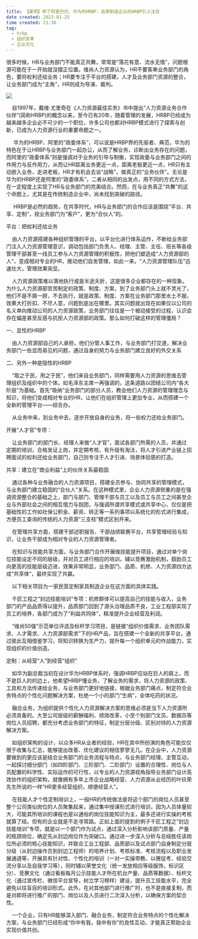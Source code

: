 ```yaml
---
title: 【案例】除了阿里巴巴、华为的HRBP，这家制造企业的HRBP引人注目 
date created: 2023-01-25
time created: 21:36
tag: 
  - hrbp 
  - 组织变革 
  - 企业文化
---
```



很多时候，HR与业务部门不能真正共舞，常常是“落花有意、流水无情”，问题根源可能在于一开始就没摆正位置。维尚人力资源认为，HR不要客串业务部门的角色，要将权利还给业务；HR要专注于平台的搭建，人才及业务部门资源的整合，让业务部门成为“主角”，HR则成为导演、裁判。

![](8AFAC180672740F0AE6C29A3E047C3AE.png)



    自1997年，戴维·尤里奇在《人力资源最佳实务》书中提出“人力资源业务合作伙伴”(简称HRBP)的概念以来，至今已有20年，随着管理的发展，HRBP已经成为越来越多企业必不可少的一个职位，许多公司也都对HRBP模式进行了探索与创新，已成为人力资源行业的重要命题之一。



     华为的HRBP、阿里的“政委体系”，可以说是HRBP界的先驱者、典范，华为的特色在于让HRBP与业务部门一起办公，从而了解业务，诊断出业务存在的问题，而阿里的“政委体系”则是强调对于业务的引导与制衡，实现政委与业务部门之间的作用力与反作用力，从而让HR距离业务更近一点，距离老板更近一点，HR只有主动嵌入业务，走进老板，HR才有机会去谈“战略”，做真正的“业务伙伴”。无论是华为的HRBP还是阿里的“政委体系”，二者从相同的出发点，用不同的方式方法，在一定程度上实现了HR与业务部门的完美结合。然而，在与业务真正“共舞”的这个命题上，尤其是在传统制造企业中，尚未找到突破的路径。



     HRBP是必然的趋势，在共享时代，HR与业务部门的合作应该是围绕“平台、共享、定制”，视业务部门为“客户”，更为“合伙人”的。



平台：把权利还给业务



    由人力资源搭建各种组织管理的平台，以平台化进行体系运作，不断给业务部门注入人力资源管理意识，调动包括部门负责人、经理、主管、主任、班长等各级管理干部甚至一线员工参与人力资源管理的积极性，把他们塑造成“人力资源部的人”，变成相对专业的HR，推动他们自发管理，如此一来，“人力资源管理队伍”迅速壮大，管理效果突显。



    人力资源政策难以落地执行或是半途夭折，这是很多企业都存在的一种现象。为什么人力资源部苦苦制定的政策、制度、方案，到了业务部门头上就不灵光了，他们不是不屑一顾，不去执行，就是政策、制度、方案在业务部门那里水土不服，效果大打折扣、不尽人意，问题到底出在哪里。其实问题就出现在如果仅以公司的名义单向推动公司的人力资源政策，业务部门往往是一个被动接受的过程，认识会存在偏差甚至反感与抗拒人力资源部的政策。那么如何打破这样的管理僵局？



一、显性的HRBP



    由人力资源部自己的人承担，他们分管人事工作，与业务部门打交道，解决业务部门一些显而易见的问题，通过自身的努力与业务部门建立良好的外交关系



二、另外一种是隐性的HRBP



    “取之于民，用之于民”，他们来自业务部门，同样需要用人力资源的思维去管理组织及组织中的个体。如毛泽东主席一再强调的，这条道路以团结公司内“各大阶层”为基础。首先“吸纳”业务部门的部分人员，教会他们人力资源的管理理念与知识，将他们变成相对专业的HR，让他们在组织管理上更加专业，从而搭建一个全新的管理平台——综合办。



    从业务中来，到业务中去，逐步开放自身的业务，将一些权力还给业务部门。



开展“人才官”专项：



    让业务部门的部门长、经理人来做“人才官”，面试各部门所需的人员，并通过定期的培训，合格发证上岗，并定期考核，有升级有淘汰，将人才引进产业链上招聘面试的权利还给业务部门，自己则专注于人才引进、场景体验感的打造。



共享：建立在“商业利益”上的伙伴关系最稳固



    通过各种与业务融合的人力资源项目，搭建全员参与、协同共享的管理模式，与业务部门建立稳固的“合伙人”关系。在这种模式里，企业人力资源侧重的是在强调资源整合的基础之上，部门与部门、管理干部与员工以及员工与员工之间甚至企业与外部社会之间的相互借力与抱团，与强调所谓共享模式或共享中心，仅仅是把基础性的工作如社保公积金、薪资、转正等一系列事项以系统化的形式进行集成，方便员工查询的传统的人力资源“三支柱”模式区别开来。



    在管理共享方面，搭建干部述职报告、干部战绩联赛平台，共享管理经验与知识，让业务干部成为相对专业的人力资源管理者。



    在知识与技能共享方面，与业务部门合作开展维技能提升项目，通过对单个岗位技能设定不同的层级，并对员工进行相应的培训，辅以竞赛激励机制，鼓励员工向更高的技能层级迈进，效果非常明显，业务部门、品质、机修、人力资源四方达成“共享体”，最终实现了共赢。



    以下相关项目为一家民营定制家具制造企业在这方面的具体实践。



    千匠工程之“封边技能培训”专项：机修群体可以提高自己的技能与收入，业务部门的产品品质得以提升，品质部门回到了源头治理品质不良，工业工程部实现了员工的培养，各部门成为了“利益共同体”，精准提升企业经营及利润。



    “维尚50强”示范单位评选及标杆学习项目，是链接“组织价值需求、业务团队需求、人才需求、人力资源部需求”下的HR产品，旨在搭建一个全新的共享平台，通过彼此互相借鉴学习，将知识转换为生产力，提升每一个组织单元的作战能力，实现组织的价值创造。



定制：从经营“人”到经营“组织”



    如华为副总裁当初在设计华为HRBP体系时，强调HRBP应站在巨人的肩上，而不是巨人的的边上，他希望HRBP懂业务，了解业务的需求，将人力资源的政策、工具和方法传递给业务，与业务部门更好地链接，根据业务部门痛点，制定符合业务特点的个性化问题解决方案，杜绝一个小的部门“生病”，全体吃药的状况。



    融合业务，为组织提供个性化人力资源解决方案的思维必须是当下人力资源所必须具备的。大至公司层级的薪酬福利、绩效改革，小至个别部门文员、数据员等岗位人员招聘，都充分考虑业务部门的特征，制定分层分级、区别对待的人力资源解决方案。



    如组织架构的设计，以众多HR从业者的经验，HR在其中所扮演的角色可能仅仅限于收集与汇总，能够提出改善、优化建议的相信寥寥无几。在企业中，人力资源要做到的更应该是结合业务部门的业务流程与特点，与业务部门经理、主管互动，一起探讨细分部门（如四阶部门、三阶部门、二阶部门）设置的合理性、岗位与人员配置的科学性、实际运作的可行性，以专业的人力资源视角指导业务部门设计高效协作的组织架构，就像拥有多年上市企业战略经营、人力资源从业经历的叶玖荣先生所说的一样“HR更多经营组织，顺便经营人”。



    在技能人才个性定制培训上，一般HR的传统做法是将这个部门的岗位人员甚至整个公司类似岗位的人员聚集起来，通过集中授课形式进行培训，因为人员体量较大，可能其所培训的课程也是以通俗的岗位技能知识为主，最多还进行实操的考核就算了结。但有的企业就是不走寻常路。正如上面的提到的例子千匠工程之“封边技能培训”专项，就是以一个部门作为试点，通过深入分析影响该部门质量、产量的瓶颈岗位，确定先从封边岗位作为突破口。通过进一步深入分析与总结胜任该岗位所必须的核心技能知识，并联合工业工程部、品质部以及试点部门自身制定分层分级（从封边操作员到封边工程师）的培养计划、考核标准、考核流程以及职业发展通道等，开展具有针对性、个性化的培训（一对一实操带教、以赛促考、经验交流分享以及自我学习等），同时辅以荣誉文化（统一发放相应等级服饰，标识区分）、竞赛文化（通过看板每月公示技能人才所在机台产量、品质等数据）、标杆文化（通过宣传栏、微信平台宣导，树立学习榜样）建设，提升员工技能水平，完全避免以往盲目的培训形式。此外，在对其他部门进行推广时，也不是直接复制，而是对即将进行推广的部门、岗位以及人员进行二次深入分析，以确保方案的契合性。



    一个企业，只有HR能够深入部门、融合业务，制定符合业务特点的个性化解决方案，与业务部门已经形成“你中有我，我中有你”的良性互动，才能真正帮助企业实现价值共创。









